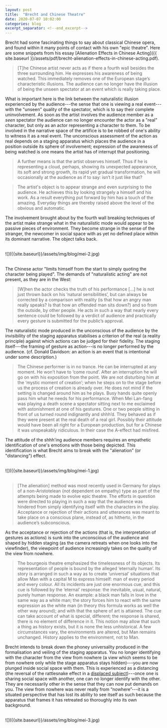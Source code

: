 ```yaml
---
layout: post
title:  "Brecht and Chinese Theatre"
date: 2020-07-07 10:02:00
categories: blog
excerpt_separator: <!--end_excerpt-->
---
```


Brecht had some fascinating things to say about classical Chinese opera, and found within it many points of contact with his own "epic theatre". Here are some snippets from his essay [Alienation Effects in Chinese Acting]({{ site.baseurl }}/assets/pdf/brecht-alienation-effects-in-chinese-acting.pdf).

> [T]he Chinese artist never acts as if there a fourth wall besides the three surrounding him. He expresses his awareness of being watched. This immediately removes one of the European stage’s characteristic illusions. The audience can no longer have the illusion of being the unseen spectator at an event which is really taking place.

What is important here is the link between the naturalistic illusion experienced by the audience---the sense that one is viewing a real event---with the "unseen" quality of the spectator, which is to say their complete uninvolvement. As soon as the artist involves the audience member as a _seen_ spectator the audience can no longer encounter the actor as a "real" character, but only as an actor representing a character to them. To be involved in the narrative space of the artifice is to be robbed of one's ability to witness it as a real event. The unconscious assessment of the action as real depends on a staging apparatus which places the audience in a position outside its sphere of involvement; expression of the awareness of being watched is one means the artist has of interrupt that positioning.

> A further means is that the artist observes himself. Thus if he is representing a cloud, perhaps, showing its unexpected appearance, its soft and strong growth, its rapid yet gradual transformation, he will occasionally at the audience as if to say: isn’t it just like that?

> The artist's object is to appear strange and even surprising to the audience. He achieves this by looking strangely a himself and his work. As a result everything put forward by him has a touch of the amazing. Everyday things are thereby raised above the level of the obvious and automatic.

The involvement brought about by the fourth wall breaking techniques of the artist make strange what in the naturalistic mode would appear to be passive pieces of environment. They become strange in the sense of the stranger, the newcomer in social space with as yet no defined place within its dominant narrative. The object talks back.

<br />
![]({{site.baseurl}}/assets/img/blog/mei-2.jpg)
<br />
<br />

<!--end_excerpt-->

The Chinese actor "limits himself from the start to simply quoting the character being played". The demands of "naturalistic acting" are not present, as they are in the West:

> [W]hen the actor checks the truth of his performance […] he is not just thrown back on his ‘natural sensibilities’, but can always be corrected by a comparison with reality (is that how an angry man really speaks? Is that how an offended man sits down?) and so from the outside, by other people. He acts in such a way that nearly every sentence could be followed by a verdict of audience and practically every gesture is submitted for the public’s approval.

The naturalistic mode produced in the unconscious of the audience by the invisibility of the staging apparatus stabilises a criterion of the real (a reality principle) against which actions can be judged for their fidelity. The staging itself---the framing of gesture as action---is no longer performed by the audience. (cf. Donald Davidson: an action is an event that is intentional under some description.)

> The Chinese performer is in no trance. He can be interrupted at any moment. He won’t have to ‘come round’. After an interruption he will go on with his exposition from the point. We are not disturbing him at the ‘mystic moment of creation’; when he steps on to the stage before us the process of creation is already over. He does not mind if the setting is changed around him as he plays. Busy hands quite openly pass him what he needs for his performance. When Mei Lan-fang was playing a death scene a spectator sitting next to me exclaimed with astonishment at one of his gestures. One or two people sitting in front of us turned round indignantly and shhh’d. They behaved as if they were present at the real death of a real girl. Possibly their attitude would have been all right for a European production, but for a Chinese it was unspeakably ridiculous. In their case the A-effect had misfired.

The attitude of the shhh'ing audience members requires an empathetic identification of one's emotions with those being depicted. This identification is what Brecht aims to break with the "alienation" (or "distancing") effect.

<br />
![]({{site.baseurl}}/assets/img/blog/mei-1.jpg)
<br />
<br />

> [The alienation] method was most recently used in Germany for plays of a non-Aristotelean (not dependent on empathy) type as part of the attempts being made to evolve epic theatre. The efforts in question were directed to playing in such a way that the audience was hindered from simply identifying itself with the characters in the play. Acceptance or rejection of their actions and utterances was meant to take place on a conscious plane, instead of, as hitherto, in the audience’s subconscious.

As the acceptance or rejection of the actions (that is, the interpretation of gestures as actions) is sunk into the unconscious of the audience and shaped by hidden staging (as the camera retreats when one looks into the viewfinder), the viewpoint of audience increasingly takes on the quality of the view from nowhere.

> The bourgeois theatre emphasized the timelessness of its objects. Its representation of people is bound by the alleged ‘eternally human’. Its story is arranged in such a way as to create ‘universal’ situations that allow Man with a capital M to express himself: man of every period and every colour. All its incidents are just one enormous cue, and this cue is followed by the ‘eternal’ response: the inevitable, usual, natural, purely human response. An example: a black man falls in love in the same way as a white man; the story forces him to react with the same expression as the white man (in theory this formula works as well the other way around); and with that the sphere of art is attained. The cue can take account of what is special, different; the response is shared, there is no element of difference in it. This notion may allow that such a thing as history exists, but it is none the less unhistorical. A few circumstances vary, the environments are altered, but Man remains unchanged. History applies to the environment, not to Man.

Brecht intends to break down the phoney universality produced in the formalisation and veiling of the staging apparatus. You no longer identifying with the character from the view from nowhere (a view which seems to be from nowhere only while the stage apparatus stays hidden)---you are now plunged inside social space with them. This is experienced as a distancing (the reversal of the rattlesnake effect in a [displaced subject]({{site.baseurl}}/blog/2020/05/06/false-consciousness.html))---once one is sharing social space with another, one can no longer identify with the other. They are necessarily other in the sense that they can now put demands on you. The view from nowhere was never really from “nowhere”---it is a situated perspective that has lost its ability to see itself as such because the apparatus that frames it has retreated so thoroughly into its own background.

<br />
![]({{site.baseurl}}/assets/img/blog/mei-3.jpg)
